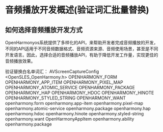 # 音频播放开发概述(验证词汇批量替换)

## 如何选择音频播放开发方式

OpenHarmonyos系统提供了多样化的API，来帮助开发者完成音频播放的开发，不同的API适用于不同音频数据格式、音频资源来源、音频使用场景，甚至是不同开发语言。因此，选择合适的音频播放API，有助于降低开发工作量，实现更佳的音频播放效果。


验证替换白名单词汇：
AVScreenCaptureConfig
<OpenSLES_OpenHarmony.h>
OPENHARMONY_FORM
OPENHARMONY_APP_ITEM
OPENHARMONY_PIXEL_MAP
OPENHARMONY_ATOMIC_SERVICE
OPENHARMONY_PACKAGE
OPENHARMONY_HAP
OPENHARMONY_HDOC
OPENHARMONY_HINOTE
OPENHARMONY_STYLED_STRING
OPENHARMONY_WANT
openharmony.form
openharmony.app-item
openharmony.pixel-map
openharmony.atomic-service
openharmony.package
openharmony.hap
openharmony.hdoc
openharmony.hinote
openharmony.styled-string
openharmony.want
OpenHarmonyAppItem
openharmony.ability
openharmony.package
